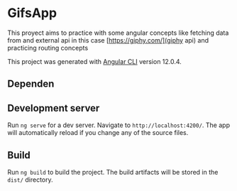 # GifsApp

This proyect aims to practice with some angular concepts like fetching data from and external api in this case [https://giphy.com/](giphy api) and practicing routing concepts

This project was generated with [Angular CLI](https://github.com/angular/angular-cli) version 12.0.4.

## Dependen

## Development server

Run `ng serve` for a dev server. Navigate to `http://localhost:4200/`. The app will automatically reload if you change any of the source files.

## Build

Run `ng build` to build the project. The build artifacts will be stored in the `dist/` directory.
